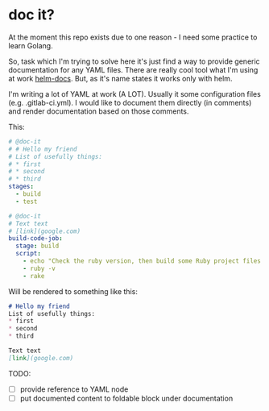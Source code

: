 # doc it?

At the moment this repo exists due to one reason - I need some practice to learn Golang.

So, task which I'm trying to solve here it's just find a way to provide generic documentation for 
any YAML files. There are really cool tool what I'm using at work [helm-docs](https://github.com/norwoodj/helm-docs).
But, as it's name states it works only with helm.

I'm writing a lot of YAML at work (A LOT). Usually it some configuration files (e.g. .gitlab-ci.yml).
I would like to document them directly (in comments) and render documentation based on those comments.

This:

```yaml
# @doc-it
# # Hello my friend
# List of usefully things:
# * first
# * second
# * third
stages:
  - build
  - test

# @doc-it
# Text text
# [link](google.com)
build-code-job:
  stage: build
  script:
    - echo "Check the ruby version, then build some Ruby project files:"
    - ruby -v
    - rake
```

Will be rendered to something like this:

```markdown
# Hello my friend
List of usefully things:
* first
* second
* third

Text text
[link](google.com)
```

TODO:

- [ ] provide reference to YAML node
- [ ] put documented content to foldable block under documentation
